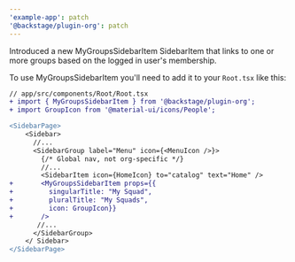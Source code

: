 ```yaml
---
'example-app': patch
'@backstage/plugin-org': patch
---
```


Introduced a new MyGroupsSidebarItem SidebarItem that links to one or more groups based on the logged in user's membership.

To use MyGroupsSidebarItem you'll need to add it to your `Root.tsx` like this:

```diff
// app/src/components/Root/Root.tsx
+ import { MyGroupsSidebarItem } from '@backstage/plugin-org';
+ import GroupIcon from '@material-ui/icons/People';

<SidebarPage>
    <Sidebar>
      //...
      <SidebarGroup label="Menu" icon={<MenuIcon />}>
        {/* Global nav, not org-specific */}
        //...
        <SidebarItem icon={HomeIcon} to="catalog" text="Home" />
+       <MyGroupsSidebarItem props={{
+         singularTitle: "My Squad",
+         pluralTitle: "My Squads",
+         icon: GroupIcon}}
+       />
       //...
      </SidebarGroup>
    </ Sidebar>
</SidebarPage>
```
